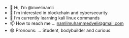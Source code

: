 - 👋 Hi, I’m @mvelinamli
- 👀 I’m interested in blockchain and cybersecurity
- 🌱 I’m currently learning kali linux commands
- 📫 How to reach me ... namlimuhammedveli@gmail.com
- 😄 Pronouns: ... Student, bodybuilder and curious      
<!---
mvelinamli/mvelinamli is a ✨ special ✨ repository because its `README.md` (this file) appears on your GitHub profile.
You can click the Preview link to take a look at your changes.
--->
